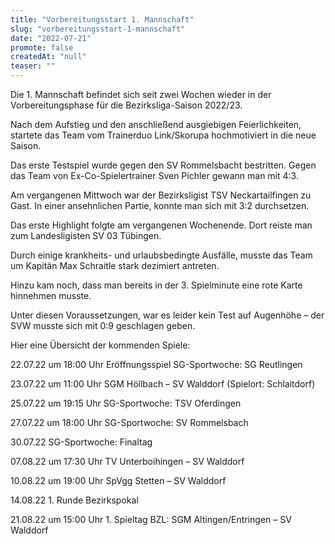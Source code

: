 ```yaml
---
title: "Vorbereitungsstart 1. Mannschaft"
slug: "vorbereitungsstart-1-mannschaft"
date: "2022-07-21"
promote: false
createdAt: "null"
teaser: ""
---
```



Die 1. Mannschaft befindet sich seit zwei Wochen wieder in der Vorbereitungsphase für die Bezirksliga-Saison 2022/23.


Nach dem Aufstieg und den anschließend ausgiebigen Feierlichkeiten, startete das Team vom Trainerduo Link/Skorupa hochmotiviert in die neue Saison.


Das erste Testspiel wurde gegen den SV Rommelsbacht bestritten. Gegen das Team von Ex-Co-Spielertrainer Sven Pichler gewann man mit 4:3.


Am vergangenen Mittwoch war der Bezirksligist TSV Neckartailfingen zu Gast. In einer ansehnlichen Partie, konnte man sich mit 3:2 durchsetzen.


Das erste Highlight folgte am vergangenen Wochenende. Dort reiste man zum Landesligisten SV 03 Tübingen.


Durch einige krankheits- und urlaubsbedingte Ausfälle, musste das Team um Kapitän Max Schraitle stark dezimiert antreten.


Hinzu kam noch, dass man bereits in der 3. Spielminute eine rote Karte hinnehmen musste.


Unter diesen Voraussetzungen, war es leider kein Test auf Augenhöhe – der SVW musste sich mit 0:9 geschlagen geben.



Hier eine Übersicht der kommenden Spiele:



22.07.22 um 18:00 Uhr               Eröffnungsspiel SG-Sportwoche: SG Reutlingen


23.07.22 um 11:00 Uhr               SGM Höllbach – SV Walddorf (Spielort: Schlaitdorf)


25.07.22 um 19:15 Uhr               SG-Sportwoche: TSV Oferdingen


27.07.22 um 18:00 Uhr               SG-Sportwoche: SV Rommelsbach


30.07.22                                         SG-Sportwoche: Finaltag


07.08.22 um 17:30 Uhr               TV Unterboihingen – SV Walddorf


10.08.22 um 19:00 Uhr               SpVgg Stetten – SV Walddorf


14.08.22                                         1. Runde Bezirkspokal


21.08.22 um 15:00 Uhr               1. Spieltag BZL: SGM Altingen/Entringen – SV Walddorf
